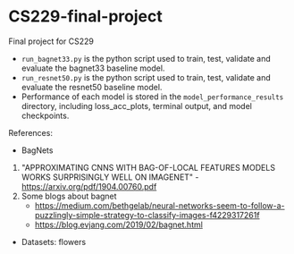 # CS229-final-project

Final project for CS229

- `run_bagnet33.py` is the python script used to train, test, validate and evaluate the bagnet33 baseline model.
- `run_resnet50.py` is the python script used to train, test, validate and evaluate the resnet50 baseline model.
- Performance of each model is stored in the `model_performance_results` directory, including loss_acc_plots, terminal output, and model checkpoints.

References:
- BagNets
1. "APPROXIMATING CNNS WITH BAG-OF-LOCAL FEATURES MODELS WORKS SURPRISINGLY WELL ON IMAGENET" - https://arxiv.org/pdf/1904.00760.pdf
2. Some blogs about bagnet
	- https://medium.com/bethgelab/neural-networks-seem-to-follow-a-puzzlingly-simple-strategy-to-classify-images-f4229317261f
	- https://blog.evjang.com/2019/02/bagnet.html

- Datasets: flowers